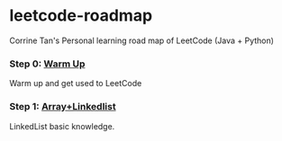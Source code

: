 # leetcode-roadmap
Corrine Tan's Personal learning road map of LeetCode (Java + Python)

### Step 0: [Warm Up](https://github.com/CorrineTan/leetcode-roadmap/tree/main/warm_up)  

Warm up and get used to LeetCode


### Step 1: [Array+Linkedlist](https://github.com/CorrineTan/leetcode-roadmap/tree/main/LinkedList)  

LinkedList basic knowledge.
